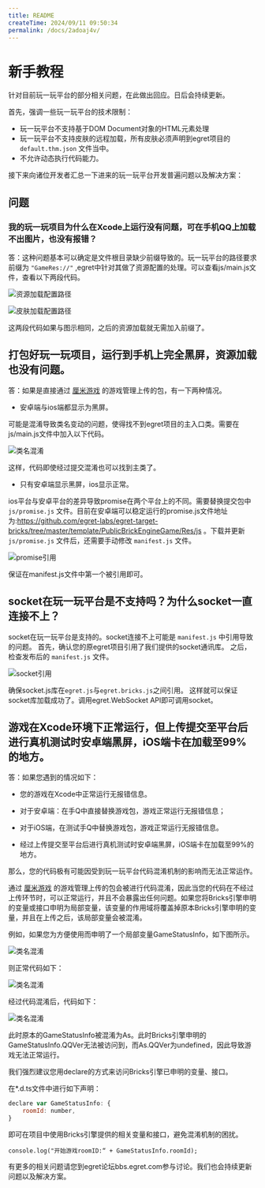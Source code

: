 ```yaml
---
title: README
createTime: 2024/09/11 09:50:34
permalink: /docs/2adoaj4v/
---
```

# 新手教程

针对目前玩一玩平台的部分相关问题，在此做出回应。日后会持续更新。

首先，强调一些玩一玩平台的技术限制：
 - 玩一玩平台不支持基于DOM Document对象的HTML元素处理
 - 玩一玩平台不支持皮肤的远程加载，所有皮肤必须声明到egret项目的 `default.thm.json` 文件当中。
 - 不允许动态执行代码能力。

 接下来向诸位开发者汇总一下进来的玩一玩平台开发普遍问题以及解决方案：

## 问题
### 我的玩一玩项目为什么在Xcode上运行没有问题，可在手机QQ上加载不出图片，也没有报错？

答：这种问题基本可以确定是文件根目录缺少前缀导致的。玩一玩平台的路径要求前缀为 `"GameRes://"` ,egret中针对其做了资源配置的处理。可以查看js/main.js文件，查看以下两段代码。

![资源加载配置路径](./ziyuan03.png)

![皮肤加载配置路径](./pifu02.png)

这两段代码如果与图示相同，之后的资源加载就无需加入前缀了。

## 打包好玩一玩项目，运行到手机上完全黑屏，资源加载也没有问题。

答：如果是直接通过 [厘米游戏](http://hudong.qq.com/) 的游戏管理上传的包，有一下两种情况。

- 安卓端与ios端都显示为黑屏。
 
 可能是混淆导致类名变动的问题，使得找不到egret项目的主入口类。需要在js/main.js文件中加入以下代码。

 ![类名混淆](./calss04.png)
 
 这样，代码即使经过提交混淆也可以找到主类了。

 - 只有安卓端显示黑屏，ios显示正常。

 ios平台与安卓平台的差异导致promise在两个平台上的不同。需要替换提交包中 `js/promise.js` 文件。目前在安卓端可以稳定运行的promise.js文件地址为:https://github.com/egret-labs/egret-target-bricks/tree/master/template/PublicBrickEngineGame/Res/js 。下载并更新 `js/promise.js` 文件后，还需要手动修改 `manifest.js` 文件。

 ![promise引用](./promise01.png)

 保证在manifest.js文件中第一个被引用即可。

 ## socket在玩一玩平台是不支持吗？为什么socket一直连接不上？
 socket在玩一玩平台是支持的。socket连接不上可能是 `manifest.js` 中引用导致的问题。
 首先，确认您的原egret项目引用了我们提供的socket通讯库。
 之后，检查发布后的 `manifest.js` 文件。

  ![socket引用](./socket04.png)

  确保socket.js库在`egret.js`与`egret.bricks.js`之间引用。
  这样就可以保证socket库加载成功了。调用egret.WebSocket API即可调用socket。

## 游戏在Xcode环境下正常运行，但上传提交至平台后进行真机测试时安卓端黑屏，iOS端卡在加载至99%的地方。

答：如果您遇到的情况如下：

 - 您的游戏在Xcode中正常运行无报错信息。

 - 对于安卓端：在手Q中直接替换游戏包，游戏正常运行无报错信息；

 - 对于iOS端，在测试手Q中替换游戏包，游戏正常运行无报错信息。

 - 经过上传提交至平台后进行真机测试时安卓端黑屏，iOS端卡在加载至99%的地方。

那么，您的代码极有可能因受到玩一玩平台代码混淆机制的影响而无法正常运作。

通过 [厘米游戏](http://hudong.qq.com/) 的游戏管理上传的包会被进行代码混淆，因此当您的代码在不经过上传环节时，可以正常运行，并且不会暴露出任何问题。如果您将Bricks引擎申明的变量或接口申明为局部变量，该变量的作用域将覆盖掉原本Bricks引擎申明的变量，并且在上传之后，该局部变量会被混淆。

例如，如果您为方便使用而申明了一个局部变量GameStatusInfo，如下图所示。

 ![类名混淆](./local01.jpg)

则正常代码如下：

![类名混淆](./local03.jpg)

经过代码混淆后，代码如下：

![类名混淆](./local02.jpg)

此时原本的GameStatusInfo被混淆为As。此时Bricks引擎申明的GameStatusInfo.QQVer无法被访问到，而As.QQVer为undefined，因此导致游戏无法正常运行。

我们强烈建议您用declare的方式来访问Bricks引擎已申明的变量、接口。

在*.d.ts文件中进行如下声明：

``` javascript
declare var GameStatusInfo: {
	roomId: number,
}
```

即可在项目中使用Bricks引擎提供的相关变量和接口，避免混淆机制的困扰。


```
console.log("开始游戏roomID:“ + GameStatusInfo.roomId); 
```

有更多的相关问题请您到egret论坛bbs.egret.com参与讨论。我们也会持续更新问题以及解决方案。